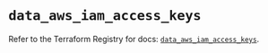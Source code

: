 # `data_aws_iam_access_keys`

Refer to the Terraform Registry for docs: [`data_aws_iam_access_keys`](https://registry.terraform.io/providers/hashicorp/aws/6.12.0/docs/data-sources/iam_access_keys).
